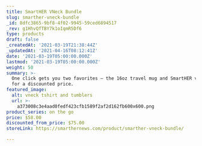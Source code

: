 ```yaml
---
title: SmartHER VNeck Bundle
slug: smarther-vneck-bundle
_id: 8dfc3865-9bf8-4f02-9945-59ced6894517
_rev: g1HhvQfTBY7k1oIqmR5Df6
type: products
draft: false
_createdAt: '2021-03-19T21:38:44Z'
_updatedAt: '2021-04-16T08:12:41Z'
date: '2021-03-19T05:00:00.000Z'
lastmod: '2021-03-19T05:00:00.000Z'
weight: 50
summary: >-
  One click gets you two favorites – the 16oz travel mug and SmartHER v-neck tee
  for a discounted price.
featured_image:
  alt: vneck tshirt and tumblers
  url: >-
    a373008c3e4aad0fedf423cfb1589f2af2d162fb600x600.png
product_series: on the go
price: $58.00
discounted_from_price: $75.00
storeLink: https://smarthernews.com/product/smarther-vneck-bundle/

---
```

 